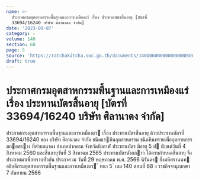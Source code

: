 ```yaml
---
name: >-
  ประกาศกรมอุตสาหกรรมพื้นฐานและการเหมืองแร่ เรื่อง ประทานบัตรสิ้นอายุ [บัตรที่
  33694/16240 บริษัท ศิลานาดง จำกัด]
date: '2023-09-07'
category: ง
volume: 140
section: 68
page: 5
source: 'https://ratchakitcha.soc.go.th/documents/140D068N0000000000500.pdf'
draft: true
---
```


# ประกาศกรมอุตสาหกรรมพื้นฐานและการเหมืองแร่ เรื่อง ประทานบัตรสิ้นอายุ [บัตรที่ 33694/16240 บริษัท ศิลานาดง จำกัด]

ประกาศกรมอุตสาหกรรมพื้นฐานและการเหมืองแร เรื่อง ประทานบัตรสิ้นอายุ ด้วยประทานบัตรที่ 33694/16240 ของ บริษัท ศิลานาดง จํากัด ชนิดแรหินอุตสาหกรรม ชนิดหินทรายเพื่ออุตสาหกรรมกอสราง ที่ตําบลนาดง อําเภอปากคาด จังหวัดบึงกาฬ ประทานบัตร มีอายุ 5 ป นับแต่วันที่ 4 สิงหาคม 2560 และสิ้นอายุวันที่ 3 สิงหาคม 2565 ประทานบัตรดังกลาว ได้ครบกําหนดสิ้นอายุ จึงประกาศมาเพื่อทราบทั่วกัน ประกาศ ณ วันที่ 29 พฤษภาคม พ.ศ. 2566 นิรันดร ยิ่งมหิศรานนท อธิบดีกรมอุตสาหกรรมพื้นฐานและการเหมืองแร ้ หนา 5 ่ เลม 140 ตอนที่ 68 ง ราชกิจจานุเบกษา 7 กันยายน 2566
